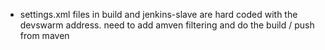 
* settings.xml files in build and jenkins-slave are hard coded with the devswarm address. 
    need to add amven filtering and do the build / push from maven
    
    